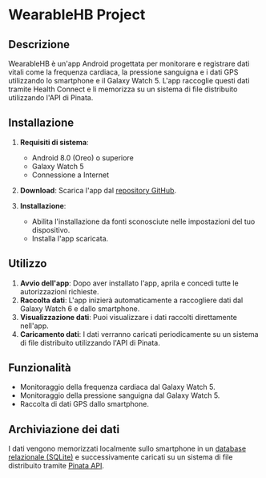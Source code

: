 # WearableHB Project

## Descrizione

WearableHB è un'app Android progettata per monitorare e registrare dati vitali come la frequenza
cardiaca, la pressione sanguigna e i dati GPS utilizzando lo smartphone e il Galaxy Watch 5.
L'app raccoglie questi dati tramite Health Connect e li memorizza su un sistema di file distribuito
utilizzando l'API di Pinata.

## Installazione

1. **Requisiti di sistema**:
    - Android 8.0 (Oreo) o superiore
    - Galaxy Watch 5
    - Connessione a Internet

2. **Download**: Scarica l'app
   dal [repository GitHub](https://github.com/ff225/WearableHBPproject/releases).

3. **Installazione**:
    - Abilita l'installazione da fonti sconosciute nelle impostazioni del tuo dispositivo.
    - Installa l'app scaricata.

## Utilizzo

1. **Avvio dell'app**: Dopo aver installato l'app, aprila e concedi tutte le autorizzazioni
   richieste.
2. **Raccolta dati**: L'app inizierà automaticamente a raccogliere dati dal Galaxy Watch 6 e dallo
   smartphone.
3. **Visualizzazione dati**: Puoi visualizzare i dati raccolti direttamente nell'app.
4. **Caricamento dati**: I dati verranno caricati periodicamente su un sistema di file distribuito
   utilizzando l'API di Pinata.

## Funzionalità

- Monitoraggio della frequenza cardiaca dal Galaxy Watch 5.
- Monitoraggio della pressione sanguigna dal Galaxy Watch 5.
- Raccolta di dati GPS dallo smartphone.

## Archiviazione dei dati

I dati vengono memorizzati localmente sullo smartphone in
un [database relazionale (SQLite)](https://github.com/ff225/WearableHBPproject/tree/dev/pinata/app/src/main/java/it/unibo/alessiociarrocchi/tesiahc/data/model)
e successivamente caricati su un sistema di file distribuito
tramite [Pinata API](https://github.com/ff225/WearableHBPproject/blob/dev/pinata/app/src/main/java/it/unibo/alessiociarrocchi/tesiahc/worker/SendDataToIPFS.kt).
